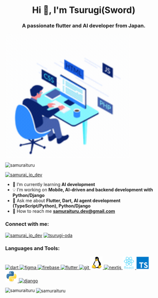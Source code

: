 <h1 align="center">Hi 👋, I'm Tsurugi(Sword)</h1>
<h3 align="center">A passionate flutter and AI developer from Japan.</h3>

<img align="center" alt="Coding" width="400" src="https://github.com/samuraituru/portfolio/blob/main/assets/images/profile/coding.gif">

<p align="left"> <img src="https://komarev.com/ghpvc/?username=samuraituru&label=Profile%20views&color=0e21b4&style=flat" alt="samuraituru" /> </p>

<p align="left"> <a href="https://twitter.com/samurai_jp_dev" target="blank"><img src="https://img.shields.io/twitter/follow/samurai_jp_dev?logo=twitter&style=for-the-badge" alt="samurai_jp_dev" /></a> </p>

- 🌱 I’m currently learning **AI development**
- 💡 I’m working on **Mobile, AI-driven and backend development with Python/Django**
- 💬 Ask me about **Flutter, Dart, AI agent development (TypeScript/Python), Python/Django**
- 📧 How to reach me **<samuraituru.dev@gmail.com>**

<h3 align="left">Connect with me:</h3>
<p align="left">
<a href="https://twitter.com/samurai_jp_dev" target="blank"><img align="center" src="https://raw.githubusercontent.com/rahuldkjain/github-profile-readme-generator/master/src/images/icons/Social/twitter.svg" alt="samurai_jp_dev" height="30" width="40" /></a>
<a href="https://linkedin.com/in/tsurugi-oda" target="blank"><img align="center" src="https://raw.githubusercontent.com/rahuldkjain/github-profile-readme-generator/master/src/images/icons/Social/linked-in-alt.svg" alt="tsurugi-oda" height="30" width="40" /></a>
</p>

<h3 align="left">Languages and Tools:</h3>
<p align="left"> 
<a href="https://dart.dev" target="_blank" rel="noreferrer"> <img src="https://www.vectorlogo.zone/logos/dartlang/dartlang-icon.svg" alt="dart" width="40" height="40"/> </a> 
<a href="https://www.figma.com/" target="_blank" rel="noreferrer"> <img src="https://www.vectorlogo.zone/logos/figma/figma-icon.svg" alt="figma" width="40" height="40"/> </a> 
<a href="https://firebase.google.com/" target="_blank" rel="noreferrer"> <img src="https://www.vectorlogo.zone/logos/firebase/firebase-icon.svg" alt="firebase" width="40" height="40"/> </a> 
<a href="https://flutter.dev" target="_blank" rel="noreferrer"> <img src="https://www.vectorlogo.zone/logos/flutterio/flutterio-icon.svg" alt="flutter" width="40" height="40"/> </a> 
<a href="https://git-scm.com/" target="_blank" rel="noreferrer"> <img src="https://www.vectorlogo.zone/logos/git-scm/git-scm-icon.svg" alt="git" width="40" height="40"/> </a> 
<a href="https://www.linux.org/" target="_blank" rel="noreferrer"> <img src="https://raw.githubusercontent.com/devicons/devicon/master/icons/linux/linux-original.svg" alt="linux" width="40" height="40"/> </a> 
<a href="https://nextjs.org/" target="_blank" rel="noreferrer"> <img src="https://cdn.worldvectorlogo.com/logos/nextjs-2.svg" alt="nextjs" width="40" height="40"/> </a> 
<a href="https://reactjs.org/" target="_blank" rel="noreferrer"> <img src="https://raw.githubusercontent.com/devicons/devicon/master/icons/react/react-original-wordmark.svg" alt="react" width="40" height="40"/> </a> 
<a href="https://www.typescriptlang.org/" target="_blank" rel="noreferrer"> <img src="https://raw.githubusercontent.com/devicons/devicon/master/icons/typescript/typescript-original.svg" alt="typescript" width="40" height="40"/> </a> 
<a href="https://www.python.org/" target="_blank" rel="noreferrer"> <img src="https://raw.githubusercontent.com/devicons/devicon/master/icons/python/python-original.svg" alt="python" width="40" height="40"/> </a> 
<a href="https://www.djangoproject.com/" target="_blank" rel="noreferrer"> <img src="https://www.djangoproject.com/m/img/logos/django-logo-positive.svg" alt="django" width="40" height="40"/> </a>
</p>

<p><img align="left" src="https://github-readme-stats.vercel.app/api/top-langs?username=samuraituru&show_icons=true&locale=en&layout=compact" alt="samuraituru" /></p>

<p>&nbsp;<img align="center" src="https://github-readme-stats.vercel.app/api?username=samuraituru&show_icons=true&theme=dark&locale=en" alt="samuraituru" /></p>
